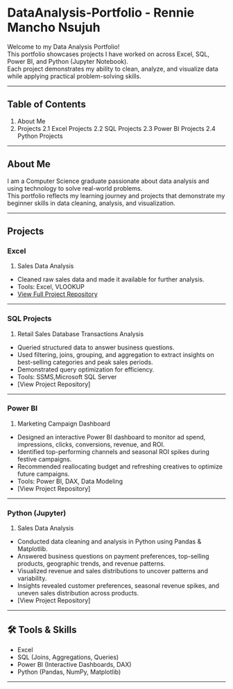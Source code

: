 # DataAnalysis-Portfolio - Rennie Mancho Nsujuh

Welcome to my Data Analysis Portfolio!  
This portfolio showcases projects I have worked on across Excel, SQL, Power BI, and Python (Jupyter Notebook).  
Each project demonstrates my ability to clean, analyze, and visualize data while applying practical problem-solving skills.

---

## Table of Contents
1. About Me
2. Projects
2.1 Excel Projects
2.2 SQL Projects
2.3 Power BI Projects
2.4 Python Projects

---

## About Me
I am a Computer Science graduate passionate about data analysis and using technology to solve real-world problems.  
This portfolio reflects my learning journey and projects that demonstrate my beginner skills in data cleaning, analysis, and visualization.

---
## Projects
### Excel 
1. Sales Data Analysis
- Cleaned raw sales data and made it available for further analysis.
- Tools: Excel, VLOOKUP
- [View Full Project Repository](https://github.com/Rennie-M/Excel-Sales.analysis.git)

---

### SQL Projects
1. Retail Sales Database Transactions Analysis
- Queried structured data to answer business questions.
- Used filtering, joins, grouping, and aggregation to extract insights on best-selling categories and peak sales periods.
- Demonstrated query optimization for efficiency.
- Tools: SSMS,Microsoft SQL Server
- [View Project Repository]

---

### Power BI
1. Marketing Campaign Dashboard
- Designed an interactive Power BI dashboard to monitor ad spend, impressions, clicks, conversions, revenue, and ROI.
- Identified top-performing channels and seasonal ROI spikes during festive campaigns.
- Recommended reallocating budget and refreshing creatives to optimize future campaigns.
- Tools: Power BI, DAX, Data Modeling
- [View Project Repository]
  
---

### Python (Jupyter) 
1. Sales Data Analysis
- Conducted data cleaning and analysis in Python using Pandas & Matplotlib.
- Answered business questions on payment preferences, top-selling products, geographic trends, and revenue patterns.
- Visualized revenue and sales distributions to uncover patterns and variability.
- Insights revealed customer preferences, seasonal revenue spikes, and uneven sales distribution across products.
- [View Project Repository]

---

## 🛠️ Tools & Skills
- Excel
- SQL (Joins, Aggregations, Queries)
- Power BI (Interactive Dashboards, DAX)
- Python (Pandas, NumPy, Matplotlib)

---

